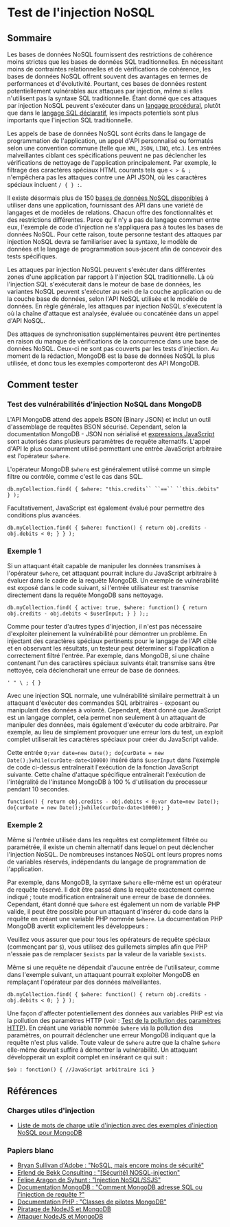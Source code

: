 # Test de l'injection NoSQL

## Sommaire

Les bases de données NoSQL fournissent des restrictions de cohérence moins strictes que les bases de données SQL traditionnelles. En nécessitant moins de contraintes relationnelles et de vérifications de cohérence, les bases de données NoSQL offrent souvent des avantages en termes de performances et d'évolutivité. Pourtant, ces bases de données restent potentiellement vulnérables aux attaques par injection, même si elles n'utilisent pas la syntaxe SQL traditionnelle. Étant donné que ces attaques par injection NoSQL peuvent s'exécuter dans un [langage procédural](https://en.wikipedia.org/wiki/Procedural_programming), plutôt que dans le [langage SQL déclaratif](https://en.wikipedia.org/wiki/Declarative_programming), les impacts potentiels sont plus importants que l'injection SQL traditionnelle.

Les appels de base de données NoSQL sont écrits dans le langage de programmation de l'application, un appel d'API personnalisé ou formatés selon une convention commune (telle que `XML`, `JSON`, `LINQ`, etc.). Les entrées malveillantes ciblant ces spécifications peuvent ne pas déclencher les vérifications de nettoyage de l'application principalement. Par exemple, le filtrage des caractères spéciaux HTML courants tels que `< > & ;` n'empêchera pas les attaques contre une API JSON, où les caractères spéciaux incluent `/ { } :`.

Il existe désormais plus de 150 [bases de données NoSQL disponibles](http://nosql-database.org) à utiliser dans une application, fournissant des API dans une variété de langages et de modèles de relations. Chacun offre des fonctionnalités et des restrictions différentes. Parce qu'il n'y a pas de langage commun entre eux, l'exemple de code d'injection ne s'appliquera pas à toutes les bases de données NoSQL. Pour cette raison, toute personne testant des attaques par injection NoSQL devra se familiariser avec la syntaxe, le modèle de données et le langage de programmation sous-jacent afin de concevoir des tests spécifiques.

Les attaques par injection NoSQL peuvent s'exécuter dans différentes zones d'une application par rapport à l'injection SQL traditionnelle. Là où l'injection SQL s'exécuterait dans le moteur de base de données, les variantes NoSQL peuvent s'exécuter au sein de la couche application ou de la couche base de données, selon l'API NoSQL utilisée et le modèle de données. En règle générale, les attaques par injection NoSQL s'exécutent là où la chaîne d'attaque est analysée, évaluée ou concaténée dans un appel d'API NoSQL.

Des attaques de synchronisation supplémentaires peuvent être pertinentes en raison du manque de vérifications de la concurrence dans une base de données NoSQL. Ceux-ci ne sont pas couverts par les tests d'injection. Au moment de la rédaction, MongoDB est la base de données NoSQL la plus utilisée, et donc tous les exemples comporteront des API MongoDB.

## Comment tester

### Test des vulnérabilités d'injection NoSQL dans MongoDB

L'API MongoDB attend des appels BSON (Binary JSON) et inclut un outil d'assemblage de requêtes BSON sécurisé. Cependant, selon la documentation MongoDB - JSON non sérialisé et [expressions JavaScript](https://docs.mongodb.org/manual/faq/developers/#javascript) sont autorisés dans plusieurs paramètres de requête alternatifs. L'appel d'API le plus couramment utilisé permettant une entrée JavaScript arbitraire est l'opérateur `$where`.

L'opérateur MongoDB `$where` est généralement utilisé comme un simple filtre ou contrôle, comme c'est le cas dans SQL.

`db.myCollection.find( { $where: "this.credits`` ``==`` ``this.debits" } );`

Facultativement, JavaScript est également évalué pour permettre des conditions plus avancées.

`db.myCollection.find( { $where: function() { return obj.credits - obj.debits < 0; } } );`

### Exemple 1

Si un attaquant était capable de manipuler les données transmises à l'opérateur `$where`, cet attaquant pourrait inclure du JavaScript arbitraire à évaluer dans le cadre de la requête MongoDB. Un exemple de vulnérabilité est exposé dans le code suivant, si l'entrée utilisateur est transmise directement dans la requête MongoDB sans nettoyage.

`db.myCollection.find( { active: true, $where: function() { return obj.credits - obj.debits < $userInput; } } );;`

Comme pour tester d'autres types d'injection, il n'est pas nécessaire d'exploiter pleinement la vulnérabilité pour démontrer un problème. En injectant des caractères spéciaux pertinents pour le langage de l'API cible et en observant les résultats, un testeur peut déterminer si l'application a correctement filtré l'entrée. Par exemple, dans MongoDB, si une chaîne contenant l'un des caractères spéciaux suivants était transmise sans être nettoyée, cela déclencherait une erreur de base de données.

`' " \ ; { }`

Avec une injection SQL normale, une vulnérabilité similaire permettrait à un attaquant d'exécuter des commandes SQL arbitraires - exposant ou manipulant des données à volonté. Cependant, étant donné que JavaScript est un langage complet, cela permet non seulement à un attaquant de manipuler des données, mais également d'exécuter du code arbitraire. Par exemple, au lieu de simplement provoquer une erreur lors du test, un exploit complet utiliserait les caractères spéciaux pour créer du JavaScript valide.

Cette entrée `0;var date=new Date(); do{curDate = new Date();}while(curDate-date<10000)` inséré dans `$userInput` dans l'exemple de code ci-dessus entraînerait l'exécution de la fonction JavaScript suivante. Cette chaîne d'attaque spécifique entraînerait l'exécution de l'intégralité de l'instance MongoDB à 100 % d'utilisation du processeur pendant 10 secondes.

`function() { return obj.credits - obj.debits < 0;var date=new Date(); do{curDate = new Date();}while(curDate-date<10000); }`

### Exemple 2

Même si l'entrée utilisée dans les requêtes est complètement filtrée ou paramétrée, il existe un chemin alternatif dans lequel on peut déclencher l'injection NoSQL. De nombreuses instances NoSQL ont leurs propres noms de variables réservés, indépendants du langage de programmation de l'application.

Par exemple, dans MongoDB, la syntaxe `$where` elle-même est un opérateur de requête réservé. Il doit être passé dans la requête exactement comme indiqué ; toute modification entraînerait une erreur de base de données. Cependant, étant donné que `$where` est également un nom de variable PHP valide, il peut être possible pour un attaquant d'insérer du code dans la requête en créant une variable PHP nommée `$where`. La documentation PHP MongoDB avertit explicitement les développeurs :

Veuillez vous assurer que pour tous les opérateurs de requête spéciaux (commençant par `$`), vous utilisez des guillemets simples afin que PHP n'essaie pas de remplacer `$exists` par la valeur de la variable `$exists`.

Même si une requête ne dépendait d'aucune entrée de l'utilisateur, comme dans l'exemple suivant, un attaquant pourrait exploiter MongoDB en remplaçant l'opérateur par des données malveillantes.

`db.myCollection.find( { $where: function() { return obj.credits - obj.debits < 0; } } );`

Une façon d'affecter potentiellement des données aux variables PHP est via la pollution des paramètres HTTP (voir : [Test de la pollution des paramètres HTTP](04-Testing_for_HTTP_Parameter_Pollution.md)). En créant une variable nommée `$where` via la pollution des paramètres, on pourrait déclencher une erreur MongoDB indiquant que la requête n'est plus valide. Toute valeur de `$where` autre que la chaîne `$where` elle-même devrait suffire à démontrer la vulnérabilité. Un attaquant développerait un exploit complet en insérant ce qui suit :

`$où : fonction() { //JavaScript arbitraire ici }`

## Références

### Charges utiles d'injection

- [Liste de mots de charge utile d'injection avec des exemples d'injection NoSQL pour MongoDB](https://github.com/cr0hn/nosqlinjection_wordlists)

### Papiers blanc

- [Bryan Sullivan d'Adobe : "NoSQL, mais encore moins de sécurité"](https://repository.root-me.org/Exploitation%20-%20Web/EN%20-%20NoSQL%20But%20Even%20Less%20Security.pdf)
- [Erlend de Bekk Consulting : "[Sécurité] NOSQL-injection"](https://erlend.oftedal.no/blog/?blogid=110)
- [Felipe Aragon de Syhunt : "Injection NoSQL/SSJS"](http://www.syhunt.com/en/?n=Articles.NoSQLInjection)
- [Documentation MongoDB : "Comment MongoDB adresse SQL ou l'injection de requête ?"](https://docs.mongodb.org/manual/faq/developers/#how-does-mongodb-address-sql-or-query-injection)
- [Documentation PHP : "Classes de pilotes MongoDB"](https://www.php.net/manual/en/book.mongodb.php)
- [Piratage de NodeJS et MongoDB](https://blog.websecurify.com/2014/08/hacking-nodejs-and-mongodb.html)
- [Attaquer NodeJS et MongoDB](https://blog.websecurify.com/2014/08/attacks-nodejs-and-mongodb-part-to.html)
